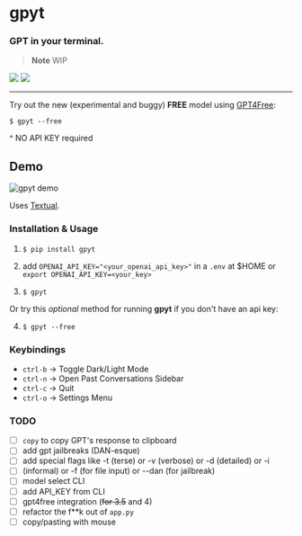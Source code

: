 # gpyt

### GPT in your terminal.


> **Note**
> WIP

<img src="https://img.shields.io/badge/dynamic/json.svg?label=downloads&url=https%3A%2F%2Fpypistats.org%2Fapi%2Fpackages%2Fgpyt%2Frecent&query=data.last_month&colorB=brightgreen&suffix=%2FMonth"/>
<img src="https://img.shields.io/pypi/v/gpyt.svg"/>

---

Try out the new (experimental and buggy) **FREE** model using [GPT4Free](https://github.com/xtekky/gpt4free):

`$ gpyt --free`

^ NO API KEY required

## Demo

![gpyt demo](https://github.com/JustinStitt/gpyt/blob/master/media/gpyt-show-1.gif?raw=true)

Uses [Textual](https://textual.textualize.io).




### Installation & Usage
1) `$ pip install gpyt`

2) add `OPENAI_API_KEY="<your_openai_api_key>"` in a `.env` at $HOME or `export OPENAI_API_KEY=<your_key>`

3) `$ gpyt`

Or try this *optional* method for running **gpyt** if you don't have an api key:

4) `$ gpyt --free`

### Keybindings

* `ctrl-b` -> Toggle Dark/Light Mode
* `ctrl-n` -> Open Past Conversations Sidebar
* `ctrl-c` -> Quit
* `ctrl-o` -> Settings Menu


### TODO

- [ ] `copy` to copy GPT's response to clipboard
- [ ] add gpt jailbreaks (DAN-esque)
- [ ] add special flags like -t (terse) or -v (verbose) or -d (detailed) or -i
- [ ] (informal) or -f (for file input) or --dan (for jailbreak)
- [ ] model select CLI
- [ ] add API_KEY from CLI
- [ ] gpt4free integration (~~for 3.5~~ and 4)
- [ ] refactor the f**k out of `app.py`
- [ ] copy/pasting with mouse
